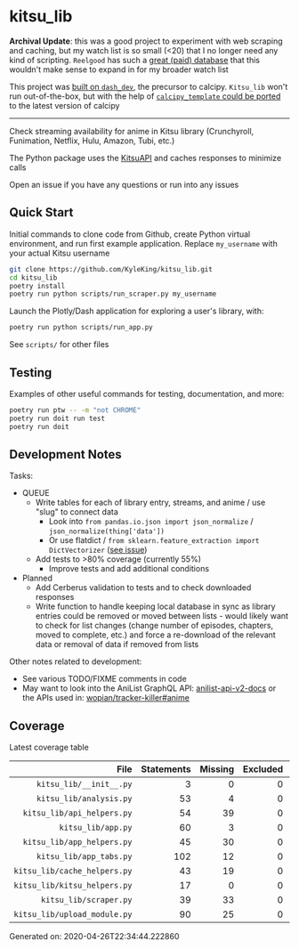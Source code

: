 # kitsu_lib

**Archival Update**: this was a good project to experiment with web scraping and caching, but my watch list is so small (<20) that I no longer need any kind of scripting. `Reelgood` has such a [great (paid) database](https://www.protocol.com/reelgood) that this wouldn't make sense to expand in for my broader watch list

This project was [built on `dash_dev`](https://github.com/KyleKing/Kitsu_Lib/blob/main/poetry.lock#L395), the precursor to calcipy. `Kitsu_lib` won't run out-of-the-box, but with the help of [`calcipy_template` could be ported](https://github.com/KyleKing/calcipy_template) to the latest version of calcipy

---

Check streaming availability for anime in Kitsu library (Crunchyroll, Funimation, Netflix, Hulu, Amazon, Tubi, etc.)

The Python package uses the [KitsuAPI](https://kitsu.docs.apiary.io/#) and caches responses to minimize calls

Open an issue if you have any questions or run into any issues

## Quick Start

Initial commands to clone code from Github, create Python virtual environment, and run first example application. Replace `my_username` with your actual Kitsu username

```sh
git clone https://github.com/KyleKing/kitsu_lib.git
cd kitsu_lib
poetry install
poetry run python scripts/run_scraper.py my_username
```

Launch the Plotly/Dash application for exploring a user's library, with:

```sh
poetry run python scripts/run_app.py
```

See `scripts/` for other files

## Testing

Examples of other useful commands for testing, documentation, and more:

```sh
poetry run ptw -- -m "not CHROME"
poetry run doit run test
poetry run doit
```

## Development Notes

Tasks:

- QUEUE
  - Write tables for each of library entry, streams, and anime / use "slug" to connect data
    - Look into `from pandas.io.json import json_normalize` / `json_normalize(thing['data'])`
    - Or use flatdict / `from sklearn.feature_extraction import DictVectorizer` ([see issue](https://github.com/scikit-learn/scikit-learn/issues/7652#issuecomment-253649565))
  - Add tests to >80% coverage (currently 55%)
    - Improve tests and add additional conditions
- Planned
  - Add Cerberus validation to tests and to check downloaded responses
  - Write function to handle keeping local database in sync as library entries could be removed or moved between lists - would likely want to check for list changes (change number of episodes, chapters, moved to complete, etc.) and force a re-download of the relevant data or removal of data if removed from lists

Other notes related to development:

- See various TODO/FIXME comments in code
- May want to look into the AniList GraphQL API: [anilist-api-v2-docs](https://anilist.gitbook.io/anilist-apiv2-docs/) or the APIs used in: [wopian/tracker-killer#anime](https://github.com/wopian/tracker-killer#anime)

## Coverage

Latest coverage table

<!-- COVERAGE -->

| File | Statements | Missing | Excluded | Coverage |
| --: | --: | --: | --: | --: |
| `kitsu_lib/__init__.py` | 3 | 0 | 0 | 100.0 |
| `kitsu_lib/analysis.py` | 53 | 4 | 0 | 92.5 |
| `kitsu_lib/api_helpers.py` | 54 | 39 | 0 | 27.8 |
| `kitsu_lib/app.py` | 60 | 3 | 0 | 95.0 |
| `kitsu_lib/app_helpers.py` | 45 | 30 | 0 | 33.3 |
| `kitsu_lib/app_tabs.py` | 102 | 12 | 0 | 88.2 |
| `kitsu_lib/cache_helpers.py` | 43 | 19 | 0 | 55.8 |
| `kitsu_lib/kitsu_helpers.py` | 17 | 0 | 0 | 100.0 |
| `kitsu_lib/scraper.py` | 39 | 33 | 0 | 15.4 |
| `kitsu_lib/upload_module.py` | 90 | 25 | 0 | 72.2 |

Generated on: 2020-04-26T22:34:44.222860

<!-- /COVERAGE -->
